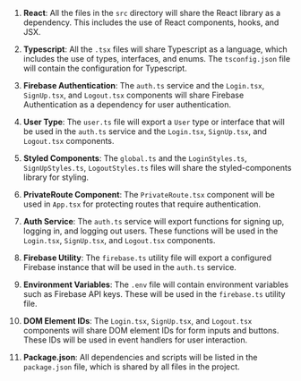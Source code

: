 1. **React**: All the files in the `src` directory will share the React library as a dependency. This includes the use of React components, hooks, and JSX.

2. **Typescript**: All the `.tsx` files will share Typescript as a language, which includes the use of types, interfaces, and enums. The `tsconfig.json` file will contain the configuration for Typescript.

3. **Firebase Authentication**: The `auth.ts` service and the `Login.tsx`, `SignUp.tsx`, and `Logout.tsx` components will share Firebase Authentication as a dependency for user authentication.

4. **User Type**: The `user.ts` file will export a `User` type or interface that will be used in the `auth.ts` service and the `Login.tsx`, `SignUp.tsx`, and `Logout.tsx` components.

5. **Styled Components**: The `global.ts` and the `LoginStyles.ts`, `SignUpStyles.ts`, `LogoutStyles.ts` files will share the styled-components library for styling.

6. **PrivateRoute Component**: The `PrivateRoute.tsx` component will be used in `App.tsx` for protecting routes that require authentication.

7. **Auth Service**: The `auth.ts` service will export functions for signing up, logging in, and logging out users. These functions will be used in the `Login.tsx`, `SignUp.tsx`, and `Logout.tsx` components.

8. **Firebase Utility**: The `firebase.ts` utility file will export a configured Firebase instance that will be used in the `auth.ts` service.

9. **Environment Variables**: The `.env` file will contain environment variables such as Firebase API keys. These will be used in the `firebase.ts` utility file.

10. **DOM Element IDs**: The `Login.tsx`, `SignUp.tsx`, and `Logout.tsx` components will share DOM element IDs for form inputs and buttons. These IDs will be used in event handlers for user interaction.

11. **Package.json**: All dependencies and scripts will be listed in the `package.json` file, which is shared by all files in the project.